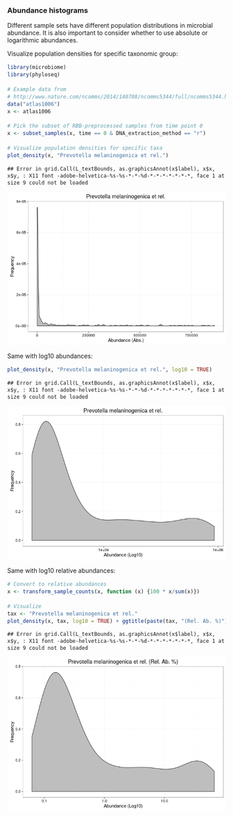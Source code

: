 ### Abundance histograms

Different sample sets have different population distributions in
microbial abundance. It is also important to consider whether to use
absolute or logarithmic abundances.


Visualize population densities for specific taxonomic group:


```r
library(microbiome)
library(phyloseq)

# Example data from
# http://www.nature.com/ncomms/2014/140708/ncomms5344/full/ncomms5344.html
data("atlas1006")
x <- atlas1006

# Pick the subset of RBB-preprocessed samples from time point 0
x <- subset_samples(x, time == 0 & DNA_extraction_method == "r")

# Visualize population densities for specific taxa
plot_density(x, "Prevotella melaninogenica et rel.")
```

```
## Error in grid.Call(L_textBounds, as.graphicsAnnot(x$label), x$x, x$y, : X11 font -adobe-helvetica-%s-%s-*-*-%d-*-*-*-*-*-*-*, face 1 at size 9 could not be loaded
```

![plot of chunk hist](figure/hist-1.png)


Same with log10 abundances:


```r
plot_density(x, "Prevotella melaninogenica et rel.", log10 = TRUE)
```

```
## Error in grid.Call(L_textBounds, as.graphicsAnnot(x$label), x$x, x$y, : X11 font -adobe-helvetica-%s-%s-*-*-%d-*-*-*-*-*-*-*, face 1 at size 9 could not be loaded
```

![plot of chunk hist2](figure/hist2-1.png)


Same with log10 relative abundances:


```r
# Convert to relative abundances
x <- transform_sample_counts(x, function (x) {100 * x/sum(x)})

# Visualize
tax <- "Prevotella melaninogenica et rel."
plot_density(x, tax, log10 = TRUE) + ggtitle(paste(tax, "(Rel. Ab. %)"))
```

```
## Error in grid.Call(L_textBounds, as.graphicsAnnot(x$label), x$x, x$y, : X11 font -adobe-helvetica-%s-%s-*-*-%d-*-*-*-*-*-*-*, face 1 at size 9 could not be loaded
```

![plot of chunk hist3](figure/hist3-1.png)

